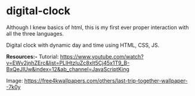 # digital-clock
Although I knew basics of html, this is my first ever proper interaction with all the three languages.

Digital clock with dynamic day and time using HTML, CSS, JS.

**Resources:-**
Tutorial: https://www.youtube.com/watch?v=EWv2jnhZErc&list=PLlHtzluZc8xlt5Cj45x1T9_B-BxQeJIUw&index=12&ab_channel=JavaScriptKing

Image: https://free4kwallpapers.com/others/last-trip-together-wallpaper--7k0y
